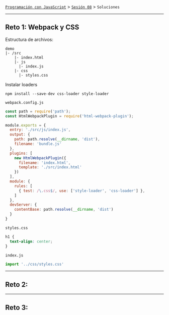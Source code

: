 [`Programación con JavaScript`](../../Readme.md) > [`Sesión 08`](../Readme.md) > `Soluciones`

---

## Reto 1: Webpack y CSS

Estructura de archivos:

```
demo
|- /src
    |- index.html
    |- js
      |- index.js
    |- css
      |- styles.css
```

Instalar loaders

```text
npm install --save-dev css-loader style-loader
```

`webpack.config.js`

```javascript
const path = require('path');
const HtmlWebpackPlugin = require('html-webpack-plugin');

module.exports = {
  entry: './src/js/index.js',
  output: {
    path: path.resolve(__dirname, 'dist'),
    filename: 'bundle.js'
  },
  plugins: [
    new HtmlWebpackPlugin({
      filename: 'index.html',
      template: './src/index.html'
    })
  ],
  module: {
    rules: [
      { test: /\.css$/, use: ['style-loader', 'css-loader'] },
    ]
  },
  devServer: {
    contentBase: path.resolve(__dirname, 'dist')
  }
}
```

`styles.css`

```css
h1 {
  text-align: center;
}
```

`index.js`

```javascript
import '../css/styles.css'
```

---

## Reto 2: 

---

## Reto 3: 
